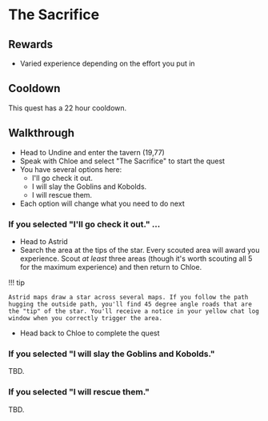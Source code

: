 # The Sacrifice

## Rewards

- Varied experience depending on the effort you put in

## Cooldown

This quest has a 22 hour cooldown.

## Walkthrough

- Head to Undine and enter the tavern (19,77)
- Speak with Chloe and select "The Sacrifice" to start the quest
- You have several options here:
    - I'll go check it out.
    - I will slay the Goblins and Kobolds.
    - I will rescue them.
- Each option will change what you need to do next

### If you selected "I'll go check it out." ...

- Head to Astrid
- Search the area at the tips of the star. Every scouted area will award you experience. Scout _at least_ three areas (though it's worth scouting all 5 for the maximum experience) and then return to Chloe.

!!! tip

    Astrid maps draw a star across several maps. If you follow the path hugging the outside path, you'll find 45 degree angle roads that are the "tip" of the star. You'll receive a notice in your yellow chat log window when you correctly trigger the area.

- Head back to Chloe to complete the quest

### If you selected "I will slay the Goblins and Kobolds."

TBD.

### If you selected "I will rescue them."

TBD.
